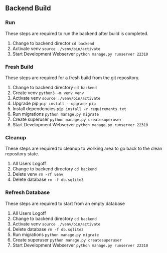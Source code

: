
## Backend Build

### Run

These steps are required to run the backend after build is completed.

1. Change to backend director `cd backend`
1. Activate venv `source ./venv/bin/activate`
1. Start Development Webserver `python manage.py runserver 22310`

### Fresh Build

These steps are required for a fresh build from the git repository.

1. Change to backend directory `cd backend`
1. Create venv `python3 -m venv venv`
1. Activate venv `source ./venv/bin/activate`
1. Upgrade pip `pip install --upgrade pip`
1. Install dependencies `pip install -r requirements.txt`
1. Run migrations `python manage.py migrate`
1. Create superuser `python manage.py createsuperuser`
1. Start Development Webserver `python manage.py runserver 22310`

### Cleanup

These steps are required to cleanup to working area to go back to the clean repository state.

1. All Users Logoff
1. Change to backend directory `cd backend`
1. Delete venv `rm -rf venv`
1. Delete database `rm -f db.sqlite3`

### Refresh Database

These steps are required to start from an empty database

1. All Users Logoff
1. Change to backend directory `cd backend`
1. Activate venv `source ./venv/bin/activate`
1. Delete database `rm -f db.sqlite3`
1. Run migrations `python manage.py migrate`
1. Create superuser `python manage.py createsuperuser`
1. Start Development Webserver `python manage.py runserver 22310`
